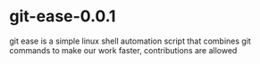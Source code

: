 git-ease-0.0.1
===============

git ease is a simple linux shell automation script that combines git commands to make
our work faster, contributions are allowed


